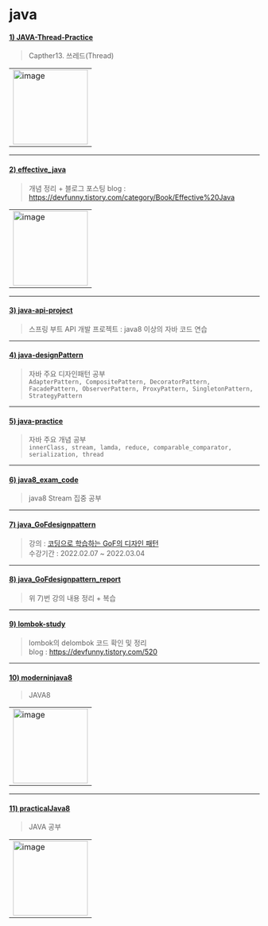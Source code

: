 # java

#### [1) JAVA-Thread-Practice](https://github.com/seohaem/java/tree/master/JAVA-Thread-Practice)
> Capther13. 쓰레드(Thread)
<table><tr><td>
    <img width="150" alt="image" src="https://user-images.githubusercontent.com/87924260/206157231-1e5fe62c-2b5e-468f-8b4d-75d962d2389b.png">
</td></tr></table>

---

#### [2) effective_java](https://github.com/seohaem/java/tree/master/effective_java)
> 개념 정리 + 블로그 포스팅
> blog : https://devfunny.tistory.com/category/Book/Effective%20Java
<table><tr><td>
    <img width="150" alt="image" src="https://user-images.githubusercontent.com/87924260/206157672-9e5be7ea-d2e7-426b-b0bb-174f1050e2b5.png">
</td></tr></table>

---

#### [3) java-api-project](https://github.com/seohaem/java/tree/master/java-api-project)
> 스프링 부트 API 개발 프로젝트 : java8 이상의 자바 코드 연습

---

#### [4) java-designPattern](https://github.com/seohaem/java/tree/master/java-designPattern)
> 자바 주요 디자인패턴 공부  
> `AdapterPattern, CompositePattern, DecoratorPattern, FacadePattern, ObserverPattern, ProxyPattern, SingletonPattern, StrategyPattern`

---

#### [5) java-practice](https://github.com/seohaem/java/tree/master/java-practice/innerClass/src)
> 자바 주요 개념 공부  
> `innerClass, stream, lamda, reduce, comparable_comparator, serialization, thread`

---

#### [6) java8_exam_code](https://github.com/seohaem/java/tree/master/java8_exam_code)
> java8 Stream 집중 공부

---

#### [7) java_GoFdesignpattern](https://github.com/seohaem/java/tree/master/java_GoFdesignpattern)
> 강의 : [코딩으로 학습하는 GoF의 디자인 패턴](https://www.inflearn.com/course/%EB%94%94%EC%9E%90%EC%9D%B8-%ED%8C%A8%ED%84%B4)   
> 수강기간 : 2022.02.07 ~ 2022.03.04 

---

#### [8) java_GoFdesignpattern_report](https://github.com/seohaem/java/tree/master/java_GoFdesignpattern_report)
> 위 7)번 강의 내용 정리 + 복습   

---

#### [9) lombok-study](https://github.com/seohaem/java/tree/master/lombok-study)
> lombok의 delombok 코드 확인 및 정리   
> blog  : https://devfunny.tistory.com/520

---

#### [10) moderninjava8](https://github.com/seohaem/java/tree/master/moderninjava8)
> JAVA8
<table><tr><td>
    <img width="150" alt="image" src="https://user-images.githubusercontent.com/87924260/206160560-6614f887-1e47-4958-8d8b-c01f205c8047.png">
</td></tr></table>

---

#### [11) practicalJava8](https://github.com/seohaem/java/tree/master/practicalJava8)
> JAVA 공부
<table><tr><td>
    <img width="150" alt="image" src="https://user-images.githubusercontent.com/87924260/206160775-913b2285-451d-406e-9bd3-6099e21d83ac.png">
</td></tr></table>

